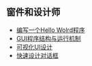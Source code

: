 ## 窗件和设计师

- [编写一个Hello Wolrd程序](recipe-01)
- [GUI程序结构与运行机制](recipe-02)
- [可视化UI设计](recipe-03)
- [快速设计对话框](recipe-04)


